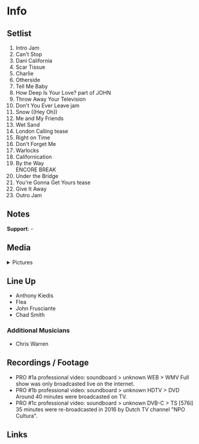 # Info

## Setlist

1. Intro Jam
2. Can't Stop
3. Dani California
4. Scar Tissue
5. Charlie
6. Otherside
7. Tell Me Baby
8. How Deep Is Your Love? part of JOHN
9. Throw Away Your Television
10. Don't You Ever Leave jam
11. Snow ((Hey Oh))
12. Me and My Friends
13. Wet Sand
14. London Calling tease
15. Right on Time
16. Don't Forget Me
17. Warlocks
18. Californication
19. By the Way
<br> ENCORE BREAK
20. Under the Bridge
21. You're Gonna Get Yours tease
22. Give It Away
23. Outro Jam

## Notes

**Support**: -

## Media 

<details>
  <summary>Pictures</summary>
  <!--<img alt="Setlist" title="Setlist" src="_.jpg" height="200" />
  <img alt="Flyer" title="Flyer" src="_.jpg" height="200" />
  <img alt="Clipper" title="Clipper" src="_.jpg" height="200" />
  <img alt="Ticket" title="Ticket" src="_.jpg" height="200" />
  -->
</details>

## Line Up

* Anthony Kiedis
* Flea
* John Frusciante
* Chad Smith

### Additional Musicians

* Chris Warren

## Recordings / Footage

* PRO #1a professional video: soundboard > unknown WEB > WMV Full show was only broadcasted live on the internet.
* PRO #1b professional video: soundboard > unknown HDTV > DVD Around 40 minutes were broadcasted on TV.
* PRO #1c professional video: soundboard > unknown DVB-C > TS [576i] 35 minutes were re-broadcasted in 2016 by Dutch TV channel "NPO Cultura".

## Links